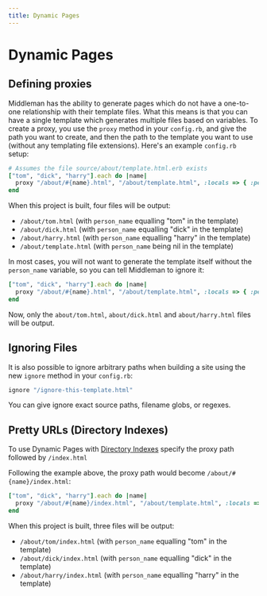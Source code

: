 ```yaml
---
title: Dynamic Pages
---
```


# Dynamic Pages

## Defining proxies

Middleman has the ability to generate pages which do not have a one-to-one
relationship with their template files. What this means is that you can have a
single template which generates multiple files based on variables. To create a
proxy, you use the `proxy` method in your `config.rb`, and give the path you
want to create, and then the path to the template you want to use (without any
templating file extensions). Here's an example `config.rb` setup:

``` ruby
# Assumes the file source/about/template.html.erb exists
["tom", "dick", "harry"].each do |name|
  proxy "/about/#{name}.html", "/about/template.html", :locals => { :person_name => name }
end
```

When this project is built, four files will be output:

* `/about/tom.html` (with `person_name` equalling "tom" in the template)
* `/about/dick.html` (with `person_name` equalling "dick" in the template)
* `/about/harry.html` (with `person_name` equalling "harry" in the template)
* `/about/template.html` (with `person_name` being nil in the template)

In most cases, you will not want to generate the template itself without the
`person_name` variable, so you can tell Middleman to ignore it:

``` ruby
["tom", "dick", "harry"].each do |name|
  proxy "/about/#{name}.html", "/about/template.html", :locals => { :person_name => name }, :ignore => true
end
```

Now, only the `about/tom.html`, `about/dick.html` and `about/harry.html` files
will be output.

## Ignoring Files

It is also possible to ignore arbitrary paths when building a site using the
new `ignore` method in your `config.rb`:

``` ruby
ignore "/ignore-this-template.html"
```

You can give ignore exact source paths, filename globs, or regexes.

## Pretty URLs (Directory Indexes)

To use Dynamic Pages with [Directory Indexes](/advanced/pretty_urls) specify the proxy path followed by ```/index.html```

Following the example above, the proxy path would become ```/about/#{name}/index.html```:

``` ruby
["tom", "dick", "harry"].each do |name|
  proxy "/about/#{name}/index.html", "/about/template.html", :locals => { :person_name => name }, :ignore => true
end
```

When this project is built, three files will be output:

* `/about/tom/index.html` (with `person_name` equalling "tom" in the template)
* `/about/dick/index.html` (with `person_name` equalling "dick" in the template)
* `/about/harry/index.html` (with `person_name` equalling "harry" in the template)
